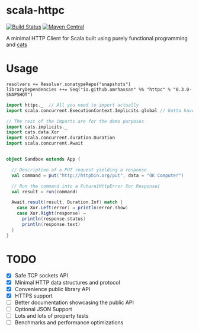 # scala-httpc
[![Build Status](https://travis-ci.org/amrhassan/scala-httpc.svg?branch=master)](https://travis-ci.org/amrhassan/scala-httpc)
[![Maven Central](https://maven-badges.herokuapp.com/maven-central/io.github.amrhassan/httpc_2.11/badge.svg)](https://maven-badges.herokuapp.com/maven-central/io.github.amrhassan/httpc_2.11)


A minimal HTTP Client for Scala built using purely functional programming and [cats](https://github.com/typelevel/cats)

# Usage #

```
resolvers += Resolver.sonatypeRepo("snapshots")
libraryDependencies ++= Seq("io.github.amrhassan" %% "httpc" % "0.3.0-SNAPSHOT")
```

```scala
import httpc._  // All you need to import actually
import scala.concurrent.ExecutionContext.Implicits.global // Gotta have one of those in scope

// The rest of the imports are for the demo purposes
import cats.implicits._
import cats.data.Xor
import scala.concurrent.duration.Duration
import scala.concurrent.Await


object Sandbox extends App {

  // Description of a PUT request yielding a response
  val command = put("http://httpbin.org/put", data = "OK Computer")  

  // Run the command into a Future[HttpError Xor Response]
  val result = run(command)

  Await.result(result, Duration.Inf) match {
    case Xor.Left(error) ⇒ println(error.show)
    case Xor.Right(response) ⇒
      println(response.status)
      println(response.text)
  }
}
```

# TODO #
* [X] Safe TCP sockets API
* [X] Minimal HTTP data structures and protocol
* [X] Convenience public library API
* [X] HTTPS support
* [ ] Better documentation showcasing the public API
* [ ] Optional JSON Support
* [ ] Lots and lots of property tests
* [ ] Benchmarks and performance optimizations
